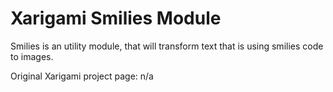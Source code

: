 # Xarigami Smilies Module

Smilies is an utility module, that will transform text that is using smilies code to images.

Original Xarigami project page: n/a
